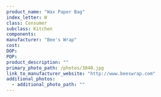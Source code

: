 ```yaml
---
product_name: "Wax Paper Bag"
index_letter: W
class: Consumer
subclass: Kitchen
components:
manufacturer: "Bee's Wrap"
cost: 
DOP: 
POP: 
product_description: ""
primary_photo_path: /photos/3040.jpg
link_to_manufacturer_website: "http://www.beeswrap.com"
additional_photos:
  - additional_photo_path: ""
---
```

